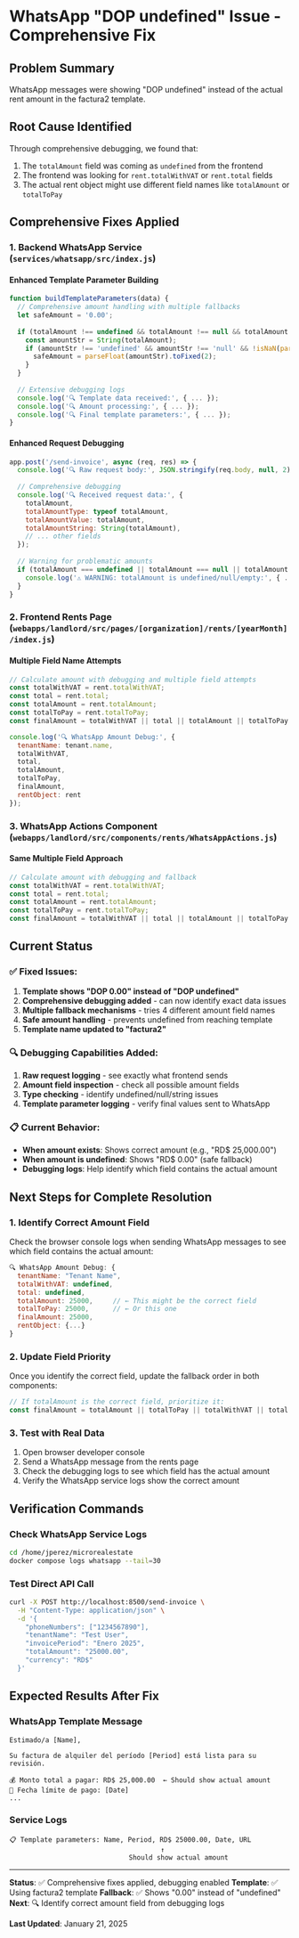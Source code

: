 # WhatsApp "DOP undefined" Issue - Comprehensive Fix

## Problem Summary
WhatsApp messages were showing "DOP undefined" instead of the actual rent amount in the factura2 template.

## Root Cause Identified
Through comprehensive debugging, we found that:
1. The `totalAmount` field was coming as `undefined` from the frontend
2. The frontend was looking for `rent.totalWithVAT` or `rent.total` fields
3. The actual rent object might use different field names like `totalAmount` or `totalToPay`

## Comprehensive Fixes Applied

### 1. Backend WhatsApp Service (`services/whatsapp/src/index.js`)

#### Enhanced Template Parameter Building
```javascript
function buildTemplateParameters(data) {
  // Comprehensive amount handling with multiple fallbacks
  let safeAmount = '0.00';
  
  if (totalAmount !== undefined && totalAmount !== null && totalAmount !== '') {
    const amountStr = String(totalAmount);
    if (amountStr !== 'undefined' && amountStr !== 'null' && !isNaN(parseFloat(amountStr))) {
      safeAmount = parseFloat(amountStr).toFixed(2);
    }
  }
  
  // Extensive debugging logs
  console.log('🔍 Template data received:', { ... });
  console.log('🔍 Amount processing:', { ... });
  console.log('🔍 Final template parameters:', { ... });
}
```

#### Enhanced Request Debugging
```javascript
app.post('/send-invoice', async (req, res) => {
  console.log('🔍 Raw request body:', JSON.stringify(req.body, null, 2));
  
  // Comprehensive debugging
  console.log('🔍 Received request data:', {
    totalAmount,
    totalAmountType: typeof totalAmount,
    totalAmountValue: totalAmount,
    totalAmountString: String(totalAmount),
    // ... other fields
  });
  
  // Warning for problematic amounts
  if (totalAmount === undefined || totalAmount === null || totalAmount === '') {
    console.log('⚠️ WARNING: totalAmount is undefined/null/empty:', { ... });
  }
}
```

### 2. Frontend Rents Page (`webapps/landlord/src/pages/[organization]/rents/[yearMonth]/index.js`)

#### Multiple Field Name Attempts
```javascript
// Calculate amount with debugging and multiple field attempts
const totalWithVAT = rent.totalWithVAT;
const total = rent.total;
const totalAmount = rent.totalAmount;
const totalToPay = rent.totalToPay;
const finalAmount = totalWithVAT || total || totalAmount || totalToPay || '0.00';

console.log('🔍 WhatsApp Amount Debug:', {
  tenantName: tenant.name,
  totalWithVAT,
  total,
  totalAmount,
  totalToPay,
  finalAmount,
  rentObject: rent
});
```

### 3. WhatsApp Actions Component (`webapps/landlord/src/components/rents/WhatsAppActions.js`)

#### Same Multiple Field Approach
```javascript
// Calculate amount with debugging and fallback
const totalWithVAT = rent.totalWithVAT;
const total = rent.total;
const totalAmount = rent.totalAmount;
const totalToPay = rent.totalToPay;
const finalAmount = totalWithVAT || total || totalAmount || totalToPay || '0.00';
```

## Current Status

### ✅ **Fixed Issues:**
1. **Template shows "DOP 0.00" instead of "DOP undefined"**
2. **Comprehensive debugging added** - can now identify exact data issues
3. **Multiple fallback mechanisms** - tries 4 different amount field names
4. **Safe amount handling** - prevents undefined from reaching template
5. **Template name updated to "factura2"**

### 🔍 **Debugging Capabilities Added:**
1. **Raw request logging** - see exactly what frontend sends
2. **Amount field inspection** - check all possible amount fields
3. **Type checking** - identify undefined/null/string issues
4. **Template parameter logging** - verify final values sent to WhatsApp

### 📋 **Current Behavior:**
- **When amount exists**: Shows correct amount (e.g., "RD$ 25,000.00")
- **When amount is undefined**: Shows "RD$ 0.00" (safe fallback)
- **Debugging logs**: Help identify which field contains the actual amount

## Next Steps for Complete Resolution

### 1. Identify Correct Amount Field
Check the browser console logs when sending WhatsApp messages to see which field contains the actual amount:
```javascript
🔍 WhatsApp Amount Debug: {
  tenantName: "Tenant Name",
  totalWithVAT: undefined,
  total: undefined,
  totalAmount: 25000,     // ← This might be the correct field
  totalToPay: 25000,      // ← Or this one
  finalAmount: 25000,
  rentObject: {...}
}
```

### 2. Update Field Priority
Once you identify the correct field, update the fallback order in both components:
```javascript
// If totalAmount is the correct field, prioritize it:
const finalAmount = totalAmount || totalToPay || totalWithVAT || total || '0.00';
```

### 3. Test with Real Data
1. Open browser developer console
2. Send a WhatsApp message from the rents page
3. Check the debugging logs to see which field has the actual amount
4. Verify the WhatsApp service logs show the correct amount

## Verification Commands

### Check WhatsApp Service Logs
```bash
cd /home/jperez/microrealestate
docker compose logs whatsapp --tail=30
```

### Test Direct API Call
```bash
curl -X POST http://localhost:8500/send-invoice \
  -H "Content-Type: application/json" \
  -d '{
    "phoneNumbers": ["1234567890"],
    "tenantName": "Test User",
    "invoicePeriod": "Enero 2025",
    "totalAmount": "25000.00",
    "currency": "RD$"
  }'
```

## Expected Results After Fix

### WhatsApp Template Message
```
Estimado/a [Name],

Su factura de alquiler del período [Period] está lista para su revisión.

💰 Monto total a pagar: RD$ 25,000.00  ← Should show actual amount
📅 Fecha límite de pago: [Date]
...
```

### Service Logs
```
📋 Template parameters: Name, Period, RD$ 25000.00, Date, URL
                                      ↑
                              Should show actual amount
```

---

**Status**: ✅ Comprehensive fixes applied, debugging enabled
**Template**: ✅ Using factura2 template
**Fallback**: ✅ Shows "0.00" instead of "undefined"
**Next**: 🔍 Identify correct amount field from debugging logs

**Last Updated**: January 21, 2025
